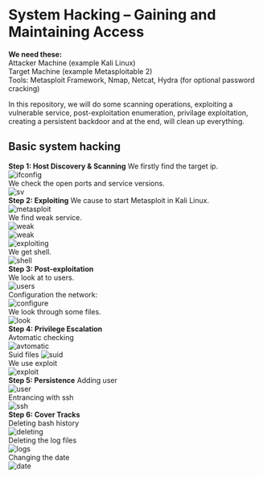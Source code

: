 # System Hacking – Gaining and Maintaining Access 

**We need these:**  
Attacker Machine (example Kali Linux)  
Target Machine (example Metasploitable 2)  
Tools: Metasploit Framework, Nmap, Netcat, Hydra (for optional password cracking)  

In this repository, we will do some scanning operations, exploiting a vulnerable service, post-exploitation enumeration, privilage exploitation, creating a persistent backdoor and at the end, will clean up everything.  

## Basic system hacking  

**Step 1: Host Discovery & Scanning**
We firstly find the target ip.  
![ifconfig](configuration.png)  
We check the open ports and service versions.  
![sv](sv-scan.png)  
**Step 2: Exploiting**
We cause to start Metasploit in Kali Linux.  
![metasploit](metasploit.png)  
We find weak service.  
![weak](vsftpd.png)  
![weak](options.png)  
![exploiting](exploit.png)  
We get shell.  
![shell](shell.png)  
**Step 3: Post-exploitation**  
We look at to users.  
![users](users.png)  
Configuration the network:  
![configure](configuration.png)  
We look through some files.  
![look](find.png)  
**Step 4: Privilege Escalation**  
Avtomatic checking  
![avtomatic](avtomatik_yoxlama.png)  
Suid files
![suid](suid-files.png)  
We use exploit  
![exploit](dirty_cow.png)  
**Step 5: Persistence**
Adding user  
![user](new-user.png)  
Entrancing with ssh  
![ssh](ssh.png)  
**Step 6: Cover Tracks**  
Deleting bash history  
![deleting](deleting.png)  
Deleting the log files  
![logs](deleting_logs.png)  
Changing the date  
![date](date.png)


